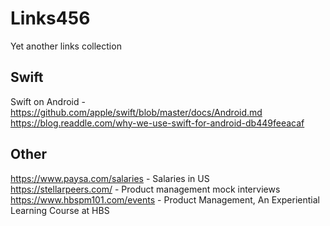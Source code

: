 # Links456
Yet another links collection

## Swift
Swift on Android - https://github.com/apple/swift/blob/master/docs/Android.md  
https://blog.readdle.com/why-we-use-swift-for-android-db449feeacaf  

## Other
https://www.paysa.com/salaries - Salaries in US  
https://stellarpeers.com/ - Product management mock interviews
https://www.hbspm101.com/events - Product Management, An Experiential Learning Course at HBS

